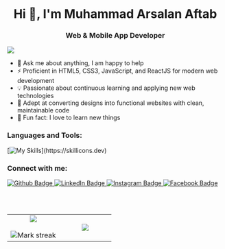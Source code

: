 <h1 align="center">Hi 👋, I'm Muhammad Arsalan Aftab</h1>  
<h3 align="center">Web & Mobile App Developer</h3>
 
<div align="left"> 
  
[![](https://visitcount.itsvg.in/api?id=ASHU191&icon=3&color=6)](https://github.com/ASHU191)
  
</div>

* 💬 Ask me about anything, I am happy to help
* ⚡ Proficient in HTML5, CSS3, JavaScript, and ReactJS for modern web development
* 💡 Passionate about continuous learning and applying new web technologies
* 🔭 Adept at converting designs into functional websites with clean, maintainable code
* 🥅 Fun fact: I love to learn new things 


### Languages and Tools:
[![My Skills](https://skillicons.dev/icons?i=html,css,js,react,tailwindcss,materialui,bootstrap,firebase,mongodb,nodejs,dart,flutter,git,github,postman,)](https://skillicons.dev)

### Connect with me:

 
<div id="badges">
  <a href="https://github.com/ASHU191">
    <img src="https://img.shields.io/badge/Github-white?style=for-the-badge&logo=Github&logoColor=black" alt="Github Badge"/>
  </a>
  <a href="https://www.linkedin.com/in/arsalan-aftab-69674624b/">
    <img src="https://img.shields.io/badge/LinkedIn-blue?style=for-the-badge&logo=linkedin&logoColor=white" alt="LinkedIn Badge"/>
  </a>
  <a href="https://www.instagram.com/aftab_arsalan?igsh=MWw5bWxueHNpbzc4Ng==
">
    <img src="https://img.shields.io/badge/Instagram-purple?style=for-the-badge&logo=instagram&logoColor=white" alt="Instagram Badge"/>
  </a>
   <a href="https://www.facebook.com/profile.php?id=100010565284145&mibextid=ZbWKwL
">
    <img src="https://img.shields.io/badge/Facebook-blue?style=for-the-badge&logo=facebook&logoColor=white" alt="Facebook Badge"/>
  </a>
</div>

 <br></br>

<table align="center">
<tr border="none">
<td width="50%" align="center">
  
  <img  align="center"  src="https://github-readme-stats.vercel.app/api?username=ASHU191&theme=dark&show_icons=true&include_all_commits=true&count_private=true" />
  <br></br>
  <img  title="🔥 Get streak stats for your profile at git.io/streak-stats" alt="Mark streak" src="https://github-readme-streak-stats.herokuapp.com/?user=ASHU191&theme=dark&hide_border=false" /> 
</td>

<td width="50%" align="center">

  <img  align="center"  src="https://github-readme-stats.anuraghazra1.vercel.app/api/top-langs/?username=ASHU191&theme=dark&hide_border=false&no-bg=true&no-frame=true&langs_count=10"/>
  
  </td>
</tr>
</table>
